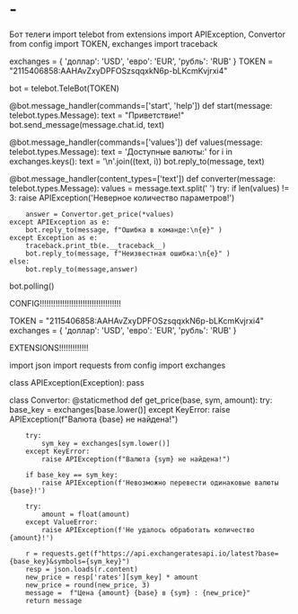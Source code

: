# -
Бот телеги
import telebot
from extensions import APIException, Convertor
from config import TOKEN, exchanges
import traceback

exchanges = {
    'доллар': 'USD',
    'евро': 'EUR',
    'рубль': 'RUB'
}
TOKEN = "2115406858:AAHAvZxyDPFOSzsqqxkN6p-bLKcmKvjrxi4"

bot = telebot.TeleBot(TOKEN)

@bot.message_handler(commands=['start', 'help'])
def start(message: telebot.types.Message):
    text = "Приветствие!"
    bot.send_message(message.chat.id, text)

@bot.message_handler(commands=['values'])
def values(message: telebot.types.Message):
    text = 'Доступные валюты:'
    for i in exchanges.keys():
        text = '\n'.join((text, i))
    bot.reply_to(message, text)

@bot.message_handler(content_types=['text'])
def converter(message: telebot.types.Message):
    values = message.text.split(' ')
    try:
        if len(values) != 3:
            raise APIException('Неверное количество параметров!')
        
        answer = Convertor.get_price(*values)
    except APIException as e:
        bot.reply_to(message, f"Ошибка в команде:\n{e}" )
    except Exception as e:
        traceback.print_tb(e.__traceback__)
        bot.reply_to(message, f"Неизвестная ошибка:\n{e}" )
    else:
        bot.reply_to(message,answer)

bot.polling()

CONFIG!!!!!!!!!!!!!!!!!!!!!!!!!!!!!!!!!!!!

TOKEN = "2115406858:AAHAvZxyDPFOSzsqqxkN6p-bLKcmKvjrxi4"
exchanges = {
    'доллар': 'USD',
    'евро': 'EUR',
    'рубль': 'RUB'
}

EXTENSIONS!!!!!!!!!!!!!

import json
import requests
from config import exchanges

class APIException(Exception):
    pass


class Convertor:
    @staticmethod
    def get_price(base, sym, amount):
        try:
            base_key = exchanges[base.lower()]
        except KeyError:
            raise APIException(f"Валюта {base} не найдена!")

        try:
            sym_key = exchanges[sym.lower()]
        except KeyError:
            raise APIException(f"Валюта {sym} не найдена!")

        if base_key == sym_key:
            raise APIException(f'Невозможно перевести одинаковые валюты {base}!')
        
        try:
            amount = float(amount)
        except ValueError:
            raise APIException(f'Не удалось обработать количество {amount}!')
        
        r = requests.get(f"https://api.exchangeratesapi.io/latest?base={base_key}&symbols={sym_key}")
        resp = json.loads(r.content)
        new_price = resp['rates'][sym_key] * amount
        new_price = round(new_price, 3)
        message =  f"Цена {amount} {base} в {sym} : {new_price}"
        return message



